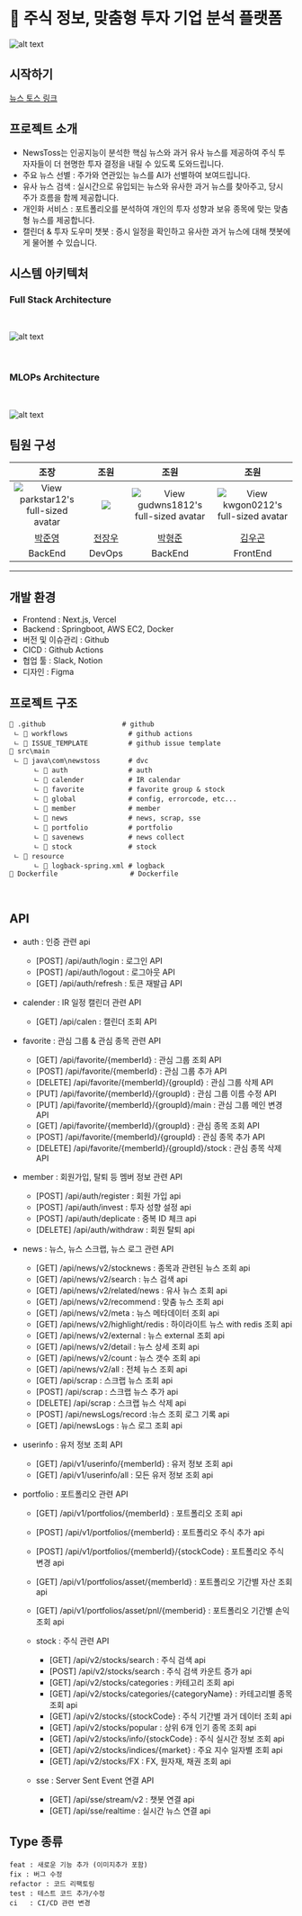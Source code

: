 # 📖 주식 정보, 맞춤형 투자 기업 분석 플랫폼

![alt text](/readme_picture/1.png)

## 시작하기

[뉴스 토스 링크](https://news-toss.vercel.app/)

## 프로젝트 소개

- NewsToss는 인공지능이 분석한 핵심 뉴스와 과거 유사 뉴스를 제공하여 주식 투자자들이 더 현명한 투자 결정을 내릴 수 있도록 도와드립니다.
- 주요 뉴스 선별 : 주가와 연관있는 뉴스를 AI가 선별하여 보여드립니다.
- 유사 뉴스 검색 : 실시간으로 유입되는 뉴스와 유사한 과거 뉴스를 찾아주고, 당시 주가 흐름을 함께 제공합니다.
- 개인화 서비스 : 포트폴리오를 분석하여 개인의 투자 성향과 보유 종목에 맞는 맞춤형 뉴스를 제공합니다.
- 캘린더 & 투자 도우미 챗봇 : 증시 일정을 확인하고 유사한 과거 뉴스에 대해 챗봇에게 물어볼 수 있습니다.

## 시스템 아키텍처

### Full Stack Architecture

<br />

![alt text](/readme_picture/2.webp)

<br />

### MLOPs Architecture

<br />

![alt text](/readme_picture/3.webp)

## 팀원 구성

|                                             조장                                              |                           조원                            |                                             조원                                              |                                            조원                                             |
| :-------------------------------------------------------------------------------------------: | :-------------------------------------------------------: | :-------------------------------------------------------------------------------------------: | :-----------------------------------------------------------------------------------------: |
| ![View parkstar12's full-sized avatar](https://avatars.githubusercontent.com/u/175083996?v=4) | ![](https://avatars.githubusercontent.com/u/61596931?v=4) | ![View gudwns1812's full-sized avatar](https://avatars.githubusercontent.com/u/128285587?v=4) | ![View kwgon0212's full-sized avatar](https://avatars.githubusercontent.com/u/86401186?v=4) |
|                            [박준영](https://github.com/parkstar12)                            |         [전장우](https://github.com/zangwoo-jeon)         |                            [박형준](https://github.com/gudwns1812)                            |                           [김우곤](https://github.com/kwgon0212)                            |
|                                            BackEnd                                            |                          DevOps                           |                                            BackEnd                                            |                                          FrontEnd                                           |

---

## 개발 환경

- Frontend : Next.js, Vercel
  <br />
- Backend : Springboot, AWS EC2, Docker
  <br />
- 버전 및 이슈관리 : Github
  <br />
- CICD : Github Actions
  <br />
- 협업 툴 : Slack, Notion
  <br />
- 디자인 : Figma

## 프로젝트 구조

    📁 .github                   # github
     ㄴ 📁 workflows               # github actions
     ㄴ 📁 ISSUE_TEMPLATE          # github issue template
    📁 src\main
     ㄴ 📁 java\com\newstoss       # dvc
          ㄴ 📁 auth               # auth
          ㄴ 📁 calender           # IR calendar
          ㄴ 📁 favorite           # favorite group & stock
          ㄴ 📁 global             # config, errorcode, etc...
          ㄴ 📁 member             # member
          ㄴ 📁 news               # news, scrap, sse
          ㄴ 📁 portfolio          # portfolio
          ㄴ 📁 savenews           # news collect
          ㄴ 📁 stock              # stock
     ㄴ 📁 resource
          ㄴ 📄 logback-spring.xml # logback
    📄 Dockerfile                  # Dockerfile

<br />

## API

- auth : 인증 관련 api

  - [POST] /api/auth/login : 로그인 API
  - [POST] /api/auth/logout : 로그아웃 API
  - [GET] /api/auth/refresh : 토큰 재발급 API

- calender : IR 일정 캘린더 관련 API

  - [GET] /api/calen : 캘린더 조회 API

- favorite : 관심 그룹 & 관심 종목 관련 API

  - [GET] /api/favorite/{memberId} : 관심 그룹 조회 API
  - [POST] /api/favorite/{memberId} : 관심 그룹 추가 API
  - [DELETE] /api/favorite/{memberId}/{groupId} : 관심 그룹 삭제 API
  - [PUT] /api/favorite/{memberId}/{groupId} : 관심 그룹 이름 수정 API
  - [PUT] /api/favorite/{memberId}/{groupId}/main : 관심 그룹 메인 변경 API
  - [GET] /api/favorite/{memberId}/{groupId} : 관심 종목 조회 API
  - [POST] /api/favorite/{memberId}/{groupId} : 관심 종목 추가 API
  - [DELETE] /api/favorite/{memberId}/{groupId}/stock : 관심 종목 삭제 API

- member : 회원가입, 탈퇴 등 멤버 정보 관련 API

  - [POST] /api/auth/register : 회원 가입 api
  - [POST] /api/auth/invest : 투자 성향 설정 api
  - [POST] /api/auth/deplicate : 중복 ID 체크 api
  - [DELETE] /api/auth/withdraw : 회원 탈퇴 api

- news : 뉴스, 뉴스 스크랩, 뉴스 로그 관련 API

  - [GET] /api/news/v2/stocknews : 종목과 관련된 뉴스 조회 api
  - [GET] /api/news/v2/search : 뉴스 검색 api
  - [GET] /api/news/v2/related/news : 유사 뉴스 조회 api
  - [GET] /api/news/v2/recommend : 맞춤 뉴스 조회 api
  - [GET] /api/news/v2/meta : 뉴스 메타데이터 조회 api
  - [GET] /api/news/v2/highlight/redis : 하이라이트 뉴스 with redis 조회 api
  - [GET] /api/news/v2/external : 뉴스 external 조회 api
  - [GET] /api/news/v2/detail : 뉴스 상세 조회 api
  - [GET] /api/news/v2/count : 뉴스 갯수 조회 api
  - [GET] /api/news/v2/all : 전체 뉴스 조회 api
  - [GET] /api/scrap : 스크랩 뉴스 조회 api
  - [POST] /api/scrap : 스크랩 뉴스 추가 api
  - [DELETE] /api/scrap : 스크랩 뉴스 삭제 api
  - [POST] /api/newsLogs/record :뉴스 조회 로그 기록 api
  - [GET] /api/newsLogs : 뉴스 로그 조회 api

- userinfo : 유저 정보 조회 API

  - [GET] /api/v1/userinfo/{memberId} : 유저 정보 조회 api
  - [GET] /api/v1/userinfo/all : 모든 유저 정보 조회 api

- portfolio : 포트폴리오 관련 API

  - [GET] /api/v1/portfolios/{memberId} : 포트폴리오 조회 api
  - [POST] /api/v1/portfolios/{memberId} : 포트폴리오 주식 추가 api
  - [POST] /api/v1/portfolios/{memberId}/{stockCode} : 포트폴리오 주식 변경 api
  - [GET] /api/v1/portfolios/asset/{memberId} : 포트폴리오 기간별 자산 조회 api
  - [GET] /api/v1/portfolios/asset/pnl/{memberid} : 포트폴리오 기간별 손익 조회 api

  - stock : 주식 관련 API

    - [GET] /api/v2/stocks/search : 주식 검색 api
    - [POST] /api/v2/stocks/search : 주식 검색 카운트 증가 api
    - [GET] /api/v2/stocks/categories : 카테고리 조회 api
    - [GET] /api/v2/stocks/categories/{categoryName} : 카테고리별 종목 조회 api
    - [GET] /api/v2/stocks/{stockCode} : 주식 기간별 과거 데이터 조회 api
    - [GET] /api/v2/stocks/popular : 상위 6개 인기 종목 조회 api
    - [GET] /api/v2/stocks/info/{stockCode} : 주식 실시간 정보 조회 api
    - [GET] /api/v2/stocks/indices/{market} : 주요 지수 일자별 조회 api
    - [GET] /api/v2/stocks/FX : FX, 원자재, 채권 조회 api

  - sse : Server Sent Event 연결 API
    - [GET] /api/sse/stream/v2 : 챗봇 연결 api
    - [GET] /api/sse/realtime : 실시간 뉴스 연결 api

## Type 종류

```
feat : 새로운 기능 추가 (이미지추가 포함)
fix : 버그 수정
refactor : 코드 리팩토링
test : 테스트 코드 추가/수정
ci   : CI/CD 관련 변경
```
